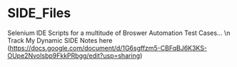 # SIDE_Files
Selenium IDE Scripts for a multitude of Broswer Automation Test Cases...
\n
Track My Dynamic SIDE Notes here (https://docs.google.com/document/d/1G6sgffzm5-CBFqBJ6K3KS-OUpe2NvoIsbp9FkkPRbgg/edit?usp=sharing)
